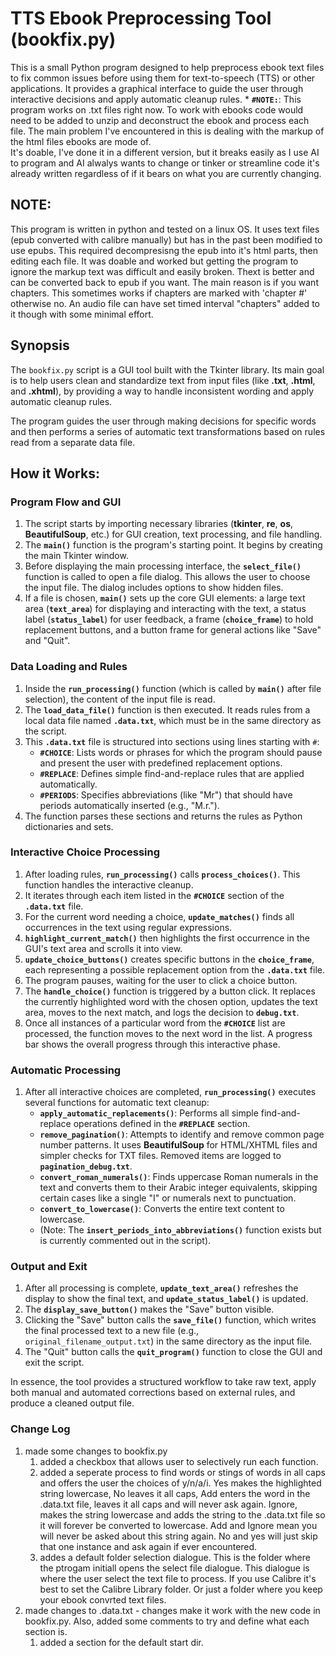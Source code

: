 # TTS Ebook Preprocessing Tool (bookfix.py)

This is a small Python program designed to help preprocess ebook text files to fix common issues before using them for text-to-speech (TTS) or other applications. It provides a graphical interface to guide the user through interactive decisions and apply automatic cleanup rules.
    * **`#NOTE:`**: This program works on .txt files right now.  To work with ebooks code would need to be added to unzip and deconstruct the ebook and process each file.  The main problem I've encountered in this is dealing with the markup of the html files ebooks are mode of.  
    It's doable, I've done it in a different version, but it breaks easily as I use AI to program and AI alwalys wants to change or tinker or streamline code it's already written regardless of if it bears on what you are currently changing.

## NOTE:

This program is written in python and tested on a linux OS.  It uses text files (epub converted with calibre manually) but has in the past been modified to use epubs.  This required decompresisng the epub into it's html parts, then editing each file. It was doable and worked but getting the program to ignore the markup text was difficult and easily broken.  Thext is better and can be converted back to epub if you want.  The main reason is if you want chapters.  This sometimes works if chapters are marked with 'chapter #' otherwise no.  An audio file can have set timed interval "chapters" added to it though with some minimal effort.


## Synopsis

The `bookfix.py` script is a GUI tool built with the Tkinter library. Its main goal is to help users clean and standardize text from input files (like **.txt**, **.html**, and **.xhtml**), by providing a way to handle inconsistent wording and apply automatic cleanup rules.

The program guides the user through making decisions for specific words and then performs a series of automatic text transformations based on rules read from a separate data file.

## How it Works:

### Program Flow and GUI

1.  The script starts by importing necessary libraries (**tkinter**, **re**, **os**, **BeautifulSoup**, etc.) for GUI creation, text processing, and file handling.
2.  The **`main()`** function is the program's starting point. It begins by creating the main Tkinter window.
3.  Before displaying the main processing interface, the **`select_file()`** function is called to open a file dialog. This allows the user to choose the input file. The dialog includes options to show hidden files.
4.  If a file is chosen, **`main()`** sets up the core GUI elements: a large text area (**`text_area`**) for displaying and interacting with the text, a status label (**`status_label`**) for user feedback, a frame (**`choice_frame`**) to hold replacement buttons, and a button frame for general actions like "Save" and "Quit".

### Data Loading and Rules

1.  Inside the **`run_processing()`** function (which is called by **`main()`** after file selection), the content of the input file is read.
2.  The **`load_data_file()`** function is then executed. It reads rules from a local data file named **`.data.txt`**, which must be in the same directory as the script.
3.  This **`.data.txt`** file is structured into sections using lines starting with `#`:
    * **`#CHOICE`**: Lists words or phrases for which the program should pause and present the user with predefined replacement options.
    * **`#REPLACE`**: Defines simple find-and-replace rules that are applied automatically.
    * **`#PERIODS`**: Specifies abbreviations (like "Mr") that should have periods automatically inserted (e.g., "M.r.").
4.  The function parses these sections and returns the rules as Python dictionaries and sets.

### Interactive Choice Processing

1.  After loading rules, **`run_processing()`** calls **`process_choices()`**. This function handles the interactive cleanup.
2.  It iterates through each item listed in the **`#CHOICE`** section of the **`.data.txt`** file.
3.  For the current word needing a choice, **`update_matches()`** finds all occurrences in the text using regular expressions.
4.  **`highlight_current_match()`** then highlights the first occurrence in the GUI's text area and scrolls it into view.
5.  **`update_choice_buttons()`** creates specific buttons in the **`choice_frame`**, each representing a possible replacement option from the **`.data.txt`** file.
6.  The program pauses, waiting for the user to click a choice button.
7.  The **`handle_choice()`** function is triggered by a button click. It replaces the currently highlighted word with the chosen option, updates the text area, moves to the next match, and logs the decision to **`debug.txt`**.
8.  Once all instances of a particular word from the **`#CHOICE`** list are processed, the function moves to the next word in the list. A progress bar shows the overall progress through this interactive phase.

### Automatic Processing

1.  After all interactive choices are completed, **`run_processing()`** executes several functions for automatic text cleanup:
    * **`apply_automatic_replacements()`**: Performs all simple find-and-replace operations defined in the **`#REPLACE`** section.
    * **`remove_pagination()`**: Attempts to identify and remove common page number patterns. It uses **BeautifulSoup** for HTML/XHTML files and simpler checks for TXT files. Removed items are logged to **`pagination_debug.txt`**.
    * **`convert_roman_numerals()`**: Finds uppercase Roman numerals in the text and converts them to their Arabic integer equivalents, skipping certain cases like a single "I" or numerals next to punctuation.
    * **`convert_to_lowercase()`**: Converts the entire text content to lowercase.
    * (Note: The **`insert_periods_into_abbreviations()`** function exists but is currently commented out in the script).

### Output and Exit

1.  After all processing is complete, **`update_text_area()`** refreshes the display to show the final text, and **`update_status_label()`** is updated.
2.  The **`display_save_button()`** makes the "Save" button visible.
3.  Clicking the "Save" button calls the **`save_file()`** function, which writes the final processed text to a new file (e.g., `original_filename_output.txt`) in the same directory as the input file.
4.  The "Quit" button calls the **`quit_program()`** function to close the GUI and exit the script.

In essence, the tool provides a structured workflow to take raw text, apply both manual and automated corrections based on external rules, and produce a cleaned output file.


### Change Log
1. made some changes to bookfix.py
      1. added a checkbox that allows user to selectively run each function.
      2. added a seperate process to find words or stings of words in all caps and offers the user the choices of y/n/a/i. Yes makes the highlighted string lowercase, No leaves it all caps, Add enters the word in the .data.txt file, leaves it all caps and will never ask again. Ignore,             makes the string lowercase and adds the string to the .data.txt file so it will forever be converted to lowercase.  Add and Ignore mean you will never be asked about this string again. No and yes will just skip that one instance and ask again if ever encountered.
      3. addes a default folder selection dialogue. This is the folder where the ptrogam initiall opens the select file dialogue.  This dialogue is where the user select the text file to process.  If you use Calibre it's best to set the Calibre Library folder. Or just a folder where you          keep your ebook convrted text files.
2. made changes to .data.txt - changes make it work with the new code in bookfix.py. Also, added some comments to try and define what each section is.
      1. added a section for the default start dir.
